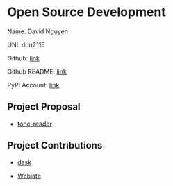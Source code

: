 # Open Source Development

Name: David Nguyen

UNI: ddn2115

Github: [link](https://github.com/DavidNguyen2002)

Github README:
[link](https://github.com/DavidNguyen2002/DavidNguyen2002/blob/main/README.md)

PyPI Account: [link](https://pypi.org/user/DavidNguyen2002/)

## Project Proposal

- [tone-reader](../projects/python/tone-reader.md)

## Project Contributions

- [dask](https://github.com/dask/dask/pull/10132)

- [Weblate](https://github.com/WeblateOrg/weblate/pull/9220)

